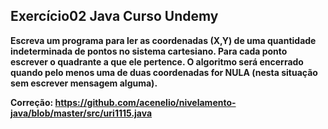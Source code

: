 ## Exercício02 Java Curso Undemy

**Escreva um programa para ler as coordenadas (X,Y) de uma quantidade indeterminada de pontos no sistema
cartesiano. Para cada ponto escrever o quadrante a que ele pertence. O algoritmo será encerrado quando pelo
menos uma de duas coordenadas for NULA (nesta situação sem escrever mensagem alguma).**

**Correção: https://github.com/acenelio/nivelamento-java/blob/master/src/uri1115.java**



